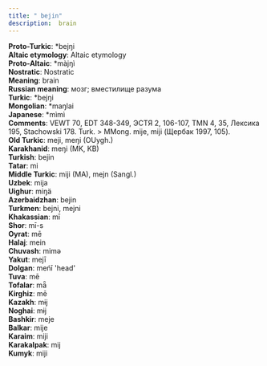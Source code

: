 ```yaml
---
title: " bejin"
description:  brain
---
```


<strong>Proto-Turkic</strong>:  *bejŋi<br>
<strong>Altaic etymology</strong>:  Altaic etymology<br>
<strong> Proto-Altaic</strong>:  *màjŋì<br>
<strong>Nostratic</strong>:  Nostratic<br>
<strong>Meaning</strong>:  brain<br>
<strong>Russian meaning</strong>:  мозг; вместилище разума<br>
<strong>Turkic</strong>:  *bejŋi<br>
<strong>Mongolian</strong>:  *maŋlai<br>
<strong>Japanese</strong>:  *mìmì<br>
<strong>Comments</strong>:  VEWT 70, EDT 348-349, ЭСТЯ 2, 106-107, TMN 4, 35, Лексика 195, Stachowski 178. Turk. > MMong. mije, miji (Щербак 1997, 105).<br>
<strong>Old Turkic</strong>:  meji, meŋi (OUygh.)<br>
<strong>Karakhanid</strong>:  meŋi (MK, KB)<br>
<strong>Turkish</strong>:  bejin<br>
<strong>Tatar</strong>:  mi<br>
<strong>Middle Turkic</strong>:  miji (MA), mejn (Sangl.)<br>
<strong>Uzbek</strong>:  mija<br>
<strong>Uighur</strong>:  miŋä<br>
<strong>Azerbaidzhan</strong>:  bejin<br>
<strong>Turkmen</strong>:  bejni, mejni<br>
<strong>Khakassian</strong>:  mī<br>
<strong>Shor</strong>:  mī-s<br>
<strong>Oyrat</strong>:  mē<br>
<strong>Halaj</strong>:  mein<br>
<strong>Chuvash</strong>:  mimǝ<br>
<strong>Yakut</strong>:  mejī<br>
<strong>Dolgan</strong>:  meńī 'head'<br>
<strong>Tuva</strong>:  mē<br>
<strong>Tofalar</strong>:  mǟ<br>
<strong>Kirghiz</strong>:  mē<br>
<strong>Kazakh</strong>:  mɨj<br>
<strong>Noghai</strong>:  mɨj<br>
<strong>Bashkir</strong>:  meje<br>
<strong>Balkar</strong>:  mije<br>
<strong>Karaim</strong>:  miji<br>
<strong>Karakalpak</strong>:  mij<br>
<strong>Kumyk</strong>:  miji<br>


